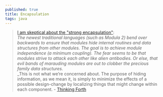 ```yaml
---
published: true
title: Encapsulation
tags: java
---
```

> [I am skeptical about the "strong encapsulation"](https://news.ycombinator.com/item?id=28525785):   
> _The newest traditional languages (such as Modula 2) bend over backwards to ensure that modules hide internal routines and data structures from other modules. The goal is to achieve module independence (a minimum coupling). The fear seems to be that modules strive to attack each other like alien antibodies. Or else, that evil bands of marauding modules are out to clobber the precious family data structures._  
> _This is not what we’re concerned about. The purpose of hiding information, as we mean it, is simply to minimize the effects of a possible design-change by localizing things that might change within each component. - [Thinking Forth](https://www.dnd.utwente.nl/~tim/colorforth/Leo-Brodie/thinking-forth.pdf)